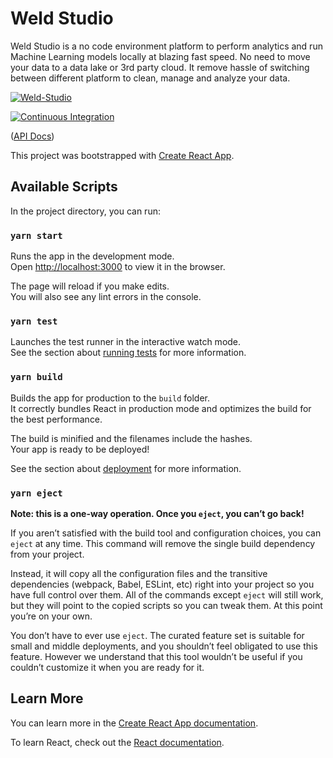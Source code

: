 # Weld Studio

Weld Studio is a no code environment platform to perform analytics and run Machine Learning models locally at blazing fast speed. No need to move your data to a data lake or 3rd party cloud. It remove hassle of switching between different platform to clean, manage and analyze your data.

[![Weld-Studio](https://user-images.githubusercontent.com/50593567/178758137-91eed9fd-2abf-4a10-bef7-251161971b30.png)](https://www.loom.com/share/666920c081d0476489e7ec25c80fe4b2)


[![Continuous Integration](https://github.com/hotg-ai/defrag-studio/actions/workflows/main.yml/badge.svg)](https://github.com/hotg-ai/defrag-studio/actions/workflows/main.yml)

([API Docs](https://hotg-ai.github.io/defrag-studio))

This project was bootstrapped with [Create React App](https://github.com/facebook/create-react-app).

## Available Scripts

In the project directory, you can run:

### `yarn start`

Runs the app in the development mode.\
Open [http://localhost:3000](http://localhost:3000) to view it in the browser.

The page will reload if you make edits.\
You will also see any lint errors in the console.

### `yarn test`

Launches the test runner in the interactive watch mode.\
See the section about [running tests](https://facebook.github.io/create-react-app/docs/running-tests) for more information.

### `yarn build`

Builds the app for production to the `build` folder.\
It correctly bundles React in production mode and optimizes the build for the best performance.

The build is minified and the filenames include the hashes.\
Your app is ready to be deployed!

See the section about [deployment](https://facebook.github.io/create-react-app/docs/deployment) for more information.

### `yarn eject`

**Note: this is a one-way operation. Once you `eject`, you can’t go back!**

If you aren’t satisfied with the build tool and configuration choices, you can `eject` at any time. This command will remove the single build dependency from your project.

Instead, it will copy all the configuration files and the transitive dependencies (webpack, Babel, ESLint, etc) right into your project so you have full control over them. All of the commands except `eject` will still work, but they will point to the copied scripts so you can tweak them. At this point you’re on your own.

You don’t have to ever use `eject`. The curated feature set is suitable for small and middle deployments, and you shouldn’t feel obligated to use this feature. However we understand that this tool wouldn’t be useful if you couldn’t customize it when you are ready for it.

## Learn More

You can learn more in the [Create React App documentation](https://facebook.github.io/create-react-app/docs/getting-started).

To learn React, check out the [React documentation](https://reactjs.org/).
